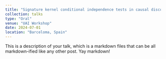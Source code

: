 ```yaml
---
title: "Signature kernel conditional independence tests in causal discovery for stochastic processes"
collection: talks
type: "Oral"
venue: "UAI Workshop"
date: 2024-07-01
location: "Barceloma, Spain"
---
```


This is a description of your talk, which is a markdown files that can be all markdown-ified like any other post. Yay markdown!
